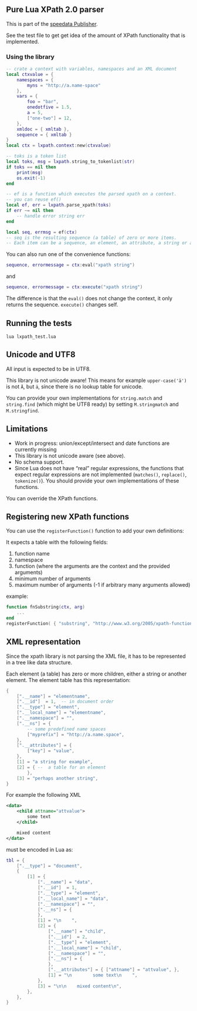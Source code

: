 ## Pure Lua XPath 2.0 parser

This is part of the [speedata Publisher](https://github.com/speedata/publisher/).

See the test file to get get idea of the amount of XPath functionality that is implemented.

### Using the library


```lua
-- crate a context with variables, namespaces and an XML document
local ctxvalue = {
    namespaces = {
        myns = "http://a.name-space"
    },
    vars = {
        foo = "bar",
        onedotfive = 1.5,
        a = 5,
        ["one-two"] = 12,
    },
    xmldoc = { xmltab },
    sequence = { xmltab }
}
local ctx = lxpath.context:new(ctxvalue)

-- toks is a token list
local toks, msg = lxpath.string_to_tokenlist(str)
if toks == nil then
    print(msg)
    os.exit(-1)
end

-- ef is a function which executes the parsed xpath on a context.
-- you can reuse ef()
local ef, err = lxpath.parse_xpath(toks)
if err ~= nil then
    -- handle error string err
end

local seq, errmsg = ef(ctx)
-- seq is the resulting sequence (a table) of zero or more items.
-- Each item can be a sequence, an element, an attribute, a string or a number.
```

You can also run one of the convenience functions:

```lua
sequence, errormessage = ctx:eval("xpath string")
```

and

```lua
sequence, errormessage = ctx:execute("xpath string")
```

The difference is that the `eval()` does not change the context, it only returns the sequence. `execute()` changes self.

## Running the tests

```
lua lxpath_test.lua
```

## Unicode and UTF8

All input is expected to be in UTF8.

This library is not unicode aware! This means for example `upper-case('ä')` is not `Ä`, but `ä`, since there is no lookup table for unicode.

You can provide your own implementations for `string.match` and `string.find` (which might be UTF8 ready) by setting `M.stringmatch` and `M.stringfind`.

## Limitations

* Work in progress: union/except/intersect and date functions are currently missing
* This library is not unicode aware (see above).
* No schema support.
* Since Lua does not have “real” regular expressions, the functions that expect regular expressions are not implemented (`matches()`, `replace()`, `tokenize()`). You should provide your own implementations of these functions.

You can override the XPath functions.

## Registering new XPath functions

You can use the `registerFunction()` function to add your own definitions:

It expects a table with the following fields:

1. function name
2. namespace
3. function (where the arguments are the context and the provided arguments)
4. minimum number of arguments
5. maximum number of arguments (-1 if arbitrary many arguments allowed)

example:

```lua
function fnSubstring(ctx, arg)
    ...
end
registerFunction( { "substring", "http://www.w3.org/2005/xpath-functions", fnSubstring,2, 3 } )
```

## XML representation

Since the xpath library is not parsing the XML file, it has to be represented in a tree like data structure.

Each element (a table) has zero or more children, either a string or another element. The element table has this representation:

```lua
{
    [".__name"] = "elementname",
    [".__id"]  = 1,  -- in document order
    [".__type"] = "element",
    [".__local_name"] = "elementname",
    [".__namespace"] = "",
    [".__ns"] = {
        -- some predefined name spaces
        ["myprefix"] = "http://a.name.space",
    },
    [".__attributes"] = {
        ["key"] = "value",
    },
    [1] = "a string for example",
    [2] = { --  a table for an element
        },
    [3] = "perhaps another string",
}
```

For example the following XML

```xml
<data>
    <child attname="attvalue">
        some text
    </child>

    mixed content
</data>
```


must be encoded in Lua as:


```lua
tbl = {
    [".__type"] = "document",
    {
        [1] = {
            [".__name"] = "data",
            [".__id"]  = 1,
            [".__type"] = "element",
            [".__local_name"] = "data",
            [".__namespace"] = "",
            [".__ns"] = {
            },
            [1] = "\n    ",
            [2] = {
                [".__name"] = "child",
                [".__id"]  = 2,
                [".__type"] = "element",
                [".__local_name"] = "child",
                [".__namespace"] = "",
                [".__ns"] = {
                },
                [".__attributes"] = { ["attname"] = "attvalue", },
                [1] = "\n        some text\n    ",
            },
            [3] = "\n\n    mixed content\n",
        },
    },
}
```

